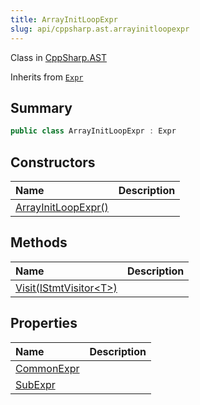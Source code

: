 ```yaml
---
title: ArrayInitLoopExpr
slug: api/cppsharp.ast.arrayinitloopexpr
---
```

Class in [CppSharp.AST](/api/cppsharp/ast)

Inherits from [`Expr`](/api/cppsharp/ast/expr)

## Summary



```csharp
public class ArrayInitLoopExpr : Expr
```

## Constructors

|Name|Description|
|:---|:---|
|[ArrayInitLoopExpr\(\)](/api/cppsharp/ast/arrayinitloopexpr//ctor)||

## Methods

|Name|Description|
|:---|:---|
|[Visit\(IStmtVisitor\<T\>\)](/api/cppsharp/ast/arrayinitloopexpr/visit)||

## Properties

|Name|Description|
|:---|:---|
|[CommonExpr](/api/cppsharp/ast/arrayinitloopexpr/commonexpr)||
|[SubExpr](/api/cppsharp/ast/arrayinitloopexpr/subexpr)||

